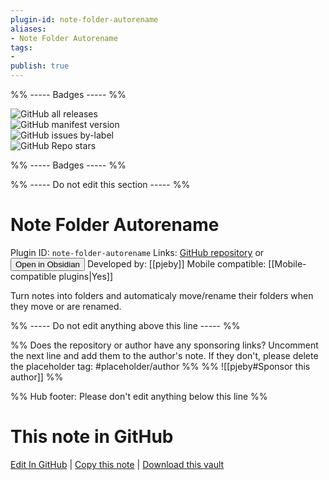 ```yaml
---
plugin-id: note-folder-autorename
aliases:
- Note Folder Autorename
tags: 
- 
publish: true
---
```


%% ----- Badges ----- %%

![GitHub all releases](https://img.shields.io/github/downloads/pjeby/note-folder-autorename/total?color=573E7A&logo=github&style=for-the-badge)   
![GitHub manifest version](https://img.shields.io/github/manifest-json/v/pjeby/note-folder-autorename?color=573E7A&logo=github&style=for-the-badge)   
![GitHub issues by-label](https://img.shields.io/github/issues/pjeby/note-folder-autorename/help%20wanted?color=573E7A&logo=github&style=for-the-badge)   
![GitHub Repo stars](https://img.shields.io/github/stars/pjeby/note-folder-autorename?color=573E7A&logo=github&style=for-the-badge)

%% ----- Badges ----- %%

%% ----- Do not edit this section ----- %%

# Note Folder Autorename

Plugin ID: `note-folder-autorename`
Links: [GitHub repository](https://github.com/pjeby/note-folder-autorename) or [<button id=HH>Open in Obsidian</button>](obsidian://goto-plugin?id=note-folder-autorename)
Developed by: [[pjeby]]
Mobile compatible: [[Mobile-compatible plugins|Yes]]

Turn notes into folders and automaticaly move/rename their folders when they move or are renamed.

%% ----- Do not edit anything above this line ----- %% 

%% Does the repository or author have any sponsoring links? Uncomment the next line and add them to the author's note. If they don't, please delete the placeholder tag: #placeholder/author %%
%% ![[pjeby#Sponsor this author]] %%

%% Hub footer: Please don't edit anything below this line %%

# This note in GitHub

<span class="git-footer">[Edit In GitHub](https://github.dev/obsidian-community/obsidian-hub/blob/main/02%20-%20Community%20Expansions/02.05%20All%20Community%20Expansions/Plugins/note-folder-autorename.md "git-hub-edit-note") | [Copy this note](https://raw.githubusercontent.com/obsidian-community/obsidian-hub/main/02%20-%20Community%20Expansions/02.05%20All%20Community%20Expansions/Plugins/note-folder-autorename.md "git-hub-copy-note") | [Download this vault](https://github.com/obsidian-community/obsidian-hub/archive/refs/heads/main.zip "git-hub-download-vault") </span>